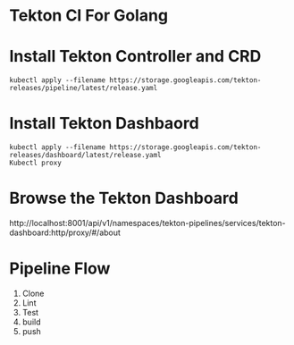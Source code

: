 # Tekton CI For Golang

# Install Tekton Controller and CRD
```
kubectl apply --filename https://storage.googleapis.com/tekton-releases/pipeline/latest/release.yaml
```

# Install Tekton Dashbaord
```
kubectl apply --filename https://storage.googleapis.com/tekton-releases/dashboard/latest/release.yaml
Kubectl proxy

```
# Browse the Tekton Dashboard
http://localhost:8001/api/v1/namespaces/tekton-pipelines/services/tekton-dashboard:http/proxy/#/about 

# Pipeline Flow
1. Clone
2. Lint
3. Test
4. build
5. push 
